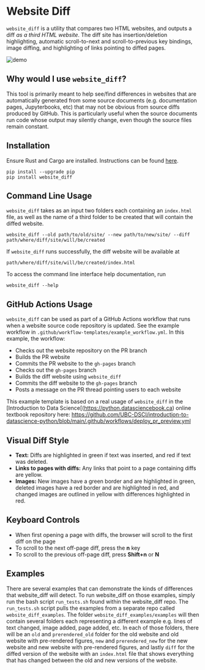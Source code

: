 # Website Diff

`website_diff` is a utility that compares two HTML websites, and outputs a diff *as a third HTML website*.
The diff site has insertion/deletion highlighting, automatic scroll-to-next and scroll-to-previous key bindings,
image diffing, and highlighting of links pointing to diffed pages.

![demo](https://github.com/trevorcampbell/website_diff/assets/59274601/369fd570-cb37-4910-8918-ad77bf0cb9ea)

## Why would I use `website_diff`?
This tool is primarily meant to help see/find differences in websites that are automatically generated from some source
documents (e.g. documentation pages, Jupyterbooks, etc) that may not be obvious from source diffs produced by GitHub.
This is particularly useful when the source documents run code whose output may silently change, even though the source
files remain constant.

## Installation
Ensure Rust and Cargo are installed. Instructions can be found [here](https://www.rust-lang.org/tools/install).

```
pip install --upgrade pip
pip install website_diff
```

## Command Line Usage
`website_diff` takes as an input two folders each containing an `index.html` file, as well as the name of a third folder to be created
that will contain the diffed website.
```
website_diff --old path/to/old/site/ --new path/to/new/site/ --diff path/where/diff/site/will/be/created
```
If `website_diff` runs successfully, the diff website will be available at
```
path/where/diff/site/will/be/created/index.html
```
To access the command line interface help documentation, run
```
website_diff --help
```

## GitHub Actions Usage
`website_diff` can be used as part of a GitHub Actions workflow that runs when a website source code repository is updated.
See the example workflow in `.github/workflow-templates/example_workflow.yml`. In this example, the workflow:
- Checks out the website repository on the PR branch
- Builds the PR website
- Commits the PR website to the `gh-pages` branch
- Checks out the `gh-pages` branch
- Builds the diff website using `website_diff`
- Commits the diff website to the `gh-pages` branch
- Posts a message on the PR thread pointing users to each website

This example template is based on a real usage of `website_diff` in the [Introduction to Data Science[(https://python.datasciencebook.ca) online textbook repository here: https://github.com/UBC-DSCI/introduction-to-datascience-python/blob/main/.github/workflows/deploy_pr_preview.yml

## Visual Diff Style

- **Text:** Diffs are highlighted in green if text was inserted, and red if text was deleted.
- **Links to pages with diffs:** Any links that point to a page containing diffs are yellow.
- **Images:** New images have a green border and are highlighted in green, deleted images have a red border and are highlighted in red, and changed images are outlined in yellow with differences highlighted in red. 

## Keyboard Controls

- When first opening a page with diffs, the browser will scroll to the first diff on the page
- To scroll to the next off-page diff, press the **n** key
- To scroll to the previous off-page diff, press **Shift+n** or **N**

## Examples

There are several examples that can demonstrate the kinds of differences that website_diff will detect. To run website_diff on those examples, simply run the bash script `run_tests.sh` found within the website_diff repo. The `run_tests.sh` script pulls the examples from a separate repo called `website_diff_examples`.  The folder `website_diff_examples/examples` will then contain several folders each representing a different example e.g. lines of text changed, image added, page added, etc. In each of those folders, there will be an `old` and `prerendered_old` folder for the old website and old website with pre-rendered figures, `new` and `prerendered_new` for the new website and new website with pre-rendered figures, and lastly `diff` for the diffed version of the website with an `index.html` file that shows everything that has changed between the old and new versions of the website.

